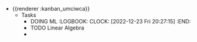 - {{renderer :kanban_umciwca}}
	- Tasks
		- DOING ML
		  :LOGBOOK:
		  CLOCK: [2022-12-23 Fri 20:27:15]
		  :END:
		- TODO Linear Algebra
		-